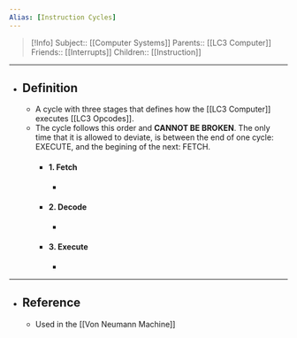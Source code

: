 ```yaml
---
Alias: [Instruction Cycles]
---
```

> [!Info]
> Subject:: [[Computer Systems]]
> Parents:: [[LC3 Computer]]
> Friends:: [[Interrupts]]
> Children:: [[Instruction]]
---
- ## Definition
	- A cycle with three stages that defines how the [[LC3 Computer]] executes [[LC3 Opcodes]].
	- The cycle follows this order and **CANNOT BE BROKEN**. The only time that it is allowed to deviate, is between the end of one cycle: EXECUTE, and the begining of the next: FETCH.
		- #### 1. Fetch
			- 
		- #### 2. Decode
			- 
		- #### 3. Execute
			- 
---
- ## Reference
	- Used in the [[Von Neumann Machine]]